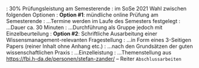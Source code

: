 : 30% Prüfungsleistung am Semesterende 
    : im SoSe 2021 Wahl zwischen folgenden Optionen
        : **Option #1**: mündliche online Prüfung am Semesterende 
            : ...Termine werden im Laufe des Semesters festgelegt
            : ...Dauer ca. 30 Minuten
            : ...Durchführung als Gruppe jedoch mit Einzelbeurteilung
        : **Option #2**: Schriftliche Ausarbeitung einer Wissensmanagement-relevanten Fragestellung 
            : ...in Form eines 3-Seitigen Papers (reiner Inhalt ohne Anhang etc.)
            : ...nach den Grundsätzen der guten wissenschaftlichen Praxis
            : ...Einzelleistung
            : ...Themenstellung aus https://fbi.h-da.de/personen/stefan-zander/ – Reiter `Abschlussarbeiten` 

            